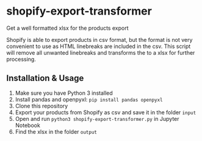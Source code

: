 # shopify-export-transformer
Get a well formatted xlsx for the products export

Shopify is able to export products in csv format, but the format is not very convenient to use as HTML linebreaks are included in the csv. This script will remove all unwanted linebreaks and transforms the  to a xlsx for further processing.


## Installation & Usage

1. Make sure you have Python 3 installed
2. Install pandas and openpyxl: `pip install pandas openpyxl`
3. Clone this repository
4. Export your products from Shopify as csv and save it in the folder `input`
5. Open and run `python3 shopify-export-transformer.py` in Jupyter Notebook 
6. Find the xlsx in the folder `output`